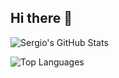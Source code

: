 ## Hi there 👋

![Sergio's GitHub Stats](https://github-readme-stats.vercel.app/api?username=tutaabsoluta&show_icons=true&theme=radical)

![Top Languages](https://github-readme-stats.vercel.app/api/top-langs/?username=tutaabsoluta&layout=compact&theme=radical)


<!--
**tutaabsoluta/tutaabsoluta** is a ✨ _special_ ✨ repository because its `README.md` (this file) appears on your GitHub profile.

Here are some ideas to get you started:

- 🔭 I’m currently working on ...
- 🌱 I’m currently learning ...
- 👯 I’m looking to collaborate on ...
- 🤔 I’m looking for help with ...
- 💬 Ask me about ...
- 📫 How to reach me: ...
- 😄 Pronouns: ...
- ⚡ Fun fact: ...
-->
